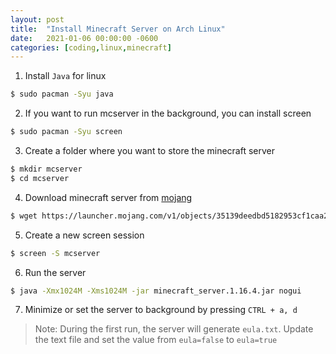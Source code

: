 ```yaml
---
layout: post
title:  "Install Minecraft Server on Arch Linux"
date:   2021-01-06 00:00:00 -0600
categories: [coding,linux,minecraft]
---
```

1. Install `Java` for linux
```bash
$ sudo pacman -Syu java
```

2. If you want to run mcserver in the background, you can install screen
```bash
$ sudo pacman -Syu screen
```

3. Create a folder where you want to store the minecraft server
```bash
$ mkdir mcserver
$ cd mcserver
```

4. Download minecraft server from [mojang](https://www.minecraft.net/en-us/download/server)
```bash
$ wget https://launcher.mojang.com/v1/objects/35139deedbd5182953cf1caa23835da59ca3d7cd/server.jar
```

5. Create a new screen session
```bash
$ screen -S mcserver
```

6. Run the server
```bash
$ java -Xmx1024M -Xms1024M -jar minecraft_server.1.16.4.jar nogui 
```

7. Minimize or set the server to background by pressing `CTRL + a, d`

> Note: During the first run, the server will generate `eula.txt`. Update the text file and set the value from `eula=false` to `eula=true`